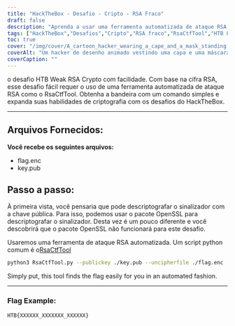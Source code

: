 ```yaml
---
title: "HackTheBox - Desafio - Cripto - RSA Fraco"
draft: false
description: "Aprenda a usar uma ferramenta automatizada de ataque RSA, RsaCtfTool, para resolver facilmente o desafio HackTheBox Weak RSA Crypto."
tags: ["HackTheBox","Desafios","Cripto","RSA fraco","RsaCtfTool","HTB Fraco RSA Crypto","Desafio fácil","cifra RSA","flag.enc", "key.pub", "Pacote OpenSSL","ferramenta de ataque RSA automatizada","script python","RsaCtfTool","python3","chave pública","uncipherfile","Exemplo de bandeira"]
toc: true
cover: "/img/cover/A_cartoon_hacker_wearing_a_cape_and_a_mask_standing.png"
coverAlt: "Um hacker de desenho animado vestindo uma capa e uma máscara, parado na frente de uma porta de cofre com o logotipo HTB e segurando uma ferramenta (como uma chave inglesa ou chave de fenda) com um fundo verde simbolizando o sucesso e a bandeira em um balão de diálogo acima de suas cabeças."
coverCaption: ""
---
```

 o desafio HTB Weak RSA Crypto com facilidade. Com base na cifra RSA, esse desafio fácil requer o uso de uma ferramenta automatizada de ataque RSA como o RsaCtfTool. Obtenha a bandeira com um comando simples e expanda suas habilidades de criptografia com os desafios do HackTheBox.

______

## Arquivos Fornecidos:

**Você recebe os seguintes arquivos:**
- flag.enc
- key.pub

## Passo a passo:

À primeira vista, você pensaria que pode descriptografar o sinalizador com a chave pública.
Para isso, podemos usar o pacote OpenSSL para descriptografar o sinalizador.
Desta vez é um pouco diferente e você descobrirá que o pacote OpenSSL não funcionará para este desafio.

Usaremos uma ferramenta de ataque RSA automatizada. Um script python comum é o[RsaCtfTool](https://github.com/Ganapati/RsaCtfTool)

```bash
python3 RsaCtfTool.py --publickey ./key.pub --uncipherfile ./flag.enc 
```
  
Simply put, this tool finds the flag easily for you in an automated fashion.

______

### Flag Example:
```
HTB{XXXXXX_XXXXXXX_XXXXXX}
```
